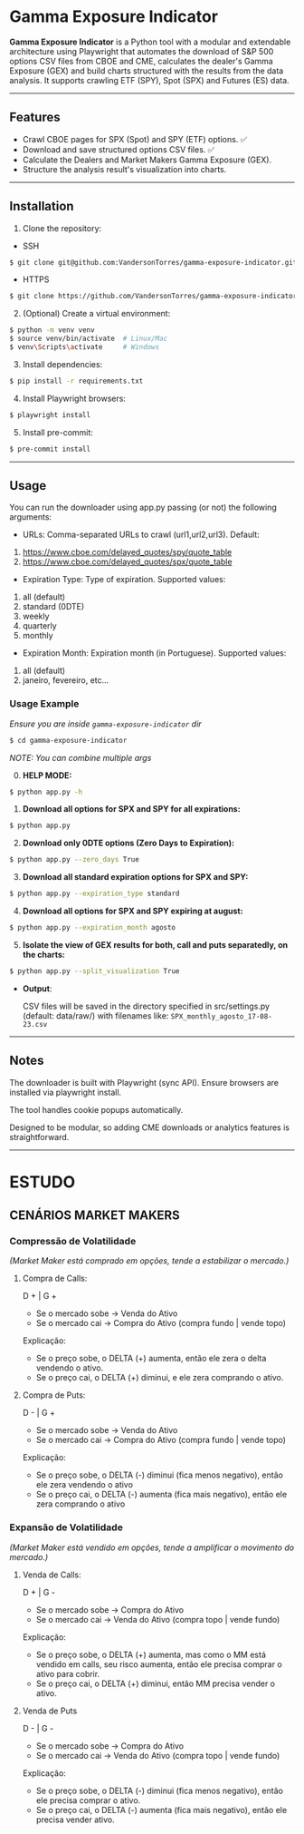 # Gamma Exposure Indicator

**Gamma Exposure Indicator** is a Python tool with a modular and extendable architecture using Playwright that automates the download of S&P 500 options CSV files from CBOE and CME, calculates the dealer's Gamma Exposure (GEX) and build charts structured with the results from the data analysis. It supports crawling ETF (SPY), Spot (SPX) and Futures (ES) data.

---

## Features

- Crawl CBOE pages for SPX (Spot) and SPY (ETF) options.            ✅
- Download and save structured options CSV files.                   ✅
- Calculate the Dealers and Market Makers Gamma Exposure (GEX).
- Structure the analysis result's visualization into charts.

---

## Installation

1. Clone the repository:
- SSH
```bash
$ git clone git@github.com:VandersonTorres/gamma-exposure-indicator.git
```
- HTTPS
```bash
$ git clone https://github.com/VandersonTorres/gamma-exposure-indicator.git
```

2. (Optional) Create a virtual environment:
```bash
$ python -m venv venv
$ source venv/bin/activate  # Linux/Mac
$ venv\Scripts\activate     # Windows
```

3. Install dependencies:
```bash
$ pip install -r requirements.txt
```

4. Install Playwright browsers:

```bash
$ playwright install
```

5. Install pre-commit:

```bash
$ pre-commit install
```

---

## Usage
You can run the downloader using app.py passing (or not) the following arguments:

- URLs: Comma-separated URLs to crawl (url1,url2,url3). Default:
1. https://www.cboe.com/delayed_quotes/spy/quote_table
2. https://www.cboe.com/delayed_quotes/spx/quote_table


- Expiration Type: Type of expiration. Supported values:
1. all (default)
2. standard (0DTE)
3. weekly
4. quarterly
5. monthly

- Expiration Month: Expiration month (in Portuguese). Supported values:

1. all (default)
2. janeiro, fevereiro, etc...

### Usage Example

*Ensure you are inside `gamma-exposure-indicator` dir*
```bash
$ cd gamma-exposure-indicator
```

*NOTE: You can combine multiple args*

0. **HELP MODE:**
```bash
$ python app.py -h
```

1. **Download all options for SPX and SPY for all expirations:**
```bash
$ python app.py
```

2. **Download only 0DTE options (Zero Days to Expiration):**
```bash
$ python app.py --zero_days True
```

3. **Download all standard expiration options for SPX and SPY:**
```bash
$ python app.py --expiration_type standard
```

4. **Download all options for SPX and SPY expiring at august:**
```bash
$ python app.py --expiration_month agosto
```

5. **Isolate the view of GEX results for both, call and puts separatedly, on the charts:**
```bash
$ python app.py --split_visualization True
```

- **Output**:

    CSV files will be saved in the directory specified in src/settings.py (default: data/raw/) with filenames like: `SPX_monthly_agosto_17-08-23.csv`

---

## Notes
The downloader is built with Playwright (sync API). Ensure browsers are installed via playwright install.

The tool handles cookie popups automatically.

Designed to be modular, so adding CME downloads or analytics features is straightforward.

---

# ESTUDO

## CENÁRIOS MARKET MAKERS

### Compressão de Volatilidade
*(Market Maker está comprado em opções, tende a estabilizar o mercado.)*

1. Compra de Calls:

    D + | G +

    - Se o mercado sobe  ->  Venda do Ativo
    - Se o mercado cai   ->  Compra do Ativo
    (compra fundo | vende topo)

    Explicação:
    - Se o preço sobe, o DELTA (+) aumenta, então ele zera o delta vendendo o ativo.
    - Se o preço cai, o DELTA (+) diminui, e ele zera comprando o ativo.

2. Compra de Puts:

    D - | G +

    - Se o mercado sobe  ->  Venda do Ativo
    - Se o mercado cai   ->  Compra do Ativo
    (compra fundo | vende topo)

    Explicação:
    - Se o preço sobe, o DELTA (-) diminui (fica menos negativo), então ele zera vendendo o ativo
    - Se o preço cai, o DELTA (-) aumenta (fica mais negativo), então ele zera comprando o ativo

### Expansão de Volatilidade
*(Market Maker está vendido em opções, tende a amplificar o movimento do mercado.)*

1. Venda de Calls:

    D + | G -

    - Se o mercado sobe ->  Compra do Ativo
    - Se o mercado cai  ->  Venda do Ativo
    (compra topo | vende fundo)

    Explicação:
    - Se o preço sobe, o DELTA (+) aumenta, mas como o MM está vendido em calls, seu risco aumenta, então ele precisa comprar o ativo para cobrir.
    - Se o preço cai, o DELTA (+) diminui, então MM precisa vender o ativo.

2. Venda de Puts

    D - | G -

    - Se o mercado sobe ->   Compra do Ativo
    - Se o mercado cai  ->   Venda do Ativo
    (compra topo | vende fundo)

    Explicação:

    - Se o preço sobe, o DELTA (-) diminui (fica menos negativo), então ele precisa comprar o ativo.
    - Se o preço cai, o DELTA (-) aumenta (fica mais negativo), então ele precisa vender ativo.
